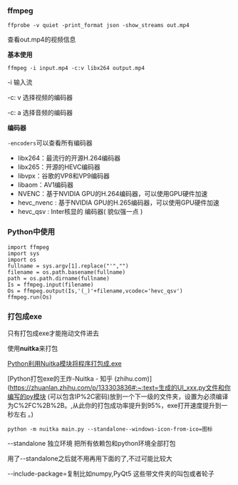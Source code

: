 ### ffmpeg

```
ffprobe -v quiet -print_format json -show_streams out.mp4
```

查看out.mp4的视频信息



**基本使用**

```
ffmpeg -i input.mp4 -c:v libx264 output.mp4
```

-i 输入流

-c: v 选择视频的编码器

-c: a 选择音频的编码器

**编码器**

`-encoders`可以查看所有编码器

- libx264：最流行的开源H.264编码器
- libx265：开源的HEVC编码器
- libvpx：谷歌的VP8和VP9编码器
- libaom：AV1编码器
- NVENC：基于NVIDIA GPU的H.264编码器，可以使用GPU硬件加速
- hevc_nvenc : 基于NVIDIA GPU的H.265编码器，可以使用GPU硬件加速
- hevc_qsv : Inter核显的 编码器( 貌似强一点 )



### Python中使用

```
import ffmpeg
import sys
import os
fullname = sys.argv[1].replace("'","")
filename = os.path.basename(fullname)
path = os.path.dirname(fullname)
Is = ffmpeg.input(filename)
Os = ffmpeg.output(Is,'(_)'+filename,vcodec='hevc_qsv')
ffmpeg.run(Os)
```

### 打包成exe

只有打包成exe才能拖动文件进去

使用**nuitka**来打包

[ Python利用Nuitka模块将程序打包成.exe](https://blog.csdn.net/qq_40144132/article/details/109646464)

[Python打包exe的王炸-Nuitka - 知乎 (zhihu.com)](https://zhuanlan.zhihu.com/p/133303836#:~:text=生成的UI_xxx.py文件和你编写的py模块 (可以包含IP%2C密码)放到一个下一级的文件夹，设置为必须编译为C%2FC%2B%2B。,从此你的打包成功率提升到95%，exe打开速度提升到一秒左右 。)

```
python -m nuitka main.py --standalone--windows-icon-from-ico=图标
```

--standalone 独立环境 把所有依赖包和python环境全部打包

用了--standalone之后就不用再用下面的了,不过可能比较大

--include-package=复制比如numpy,PyQt5 这些带文件夹的叫包或者轮子